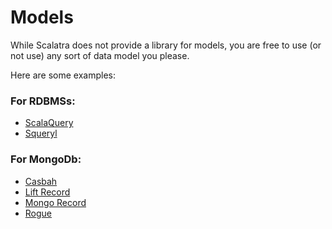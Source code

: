 
Models
======

While Scalatra does not provide a library for models, you are free to use
(or not use) any sort of data model you please.

Here are some examples:

### For RDBMSs:

* [ScalaQuery](http://scalaquery.org)
* [Squeryl](http://squeryl.org/)

### For MongoDb:

* [Casbah](https://github.com/JanxSpirit/scalatra-mongodb.g8)
* [Lift Record](http://www.liftweb.com/)
* [Mongo Record](http://www.assembla.com/spaces/liftweb/wiki/lift-mongodb-record)
* [Rogue](http://engineering.foursquare.com/2011/01/21/rogue-a-type-safe-scala-dsl-for-querying-mongodb/)
